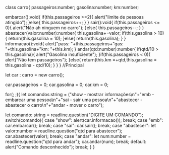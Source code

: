 class carro{
  passageiros:number;
  gasolina:number;
  km:number;

  embarcar():void{
    if(this.passageiros >=2){
      alert("limite de pessoas atingido");
    }else{
      this.passageiros++;
    }
  }
  sair():void{
    if(this.passageiros <= 0){
      alert("Não ah ninguem no carro");
    }else{
      this.passageiros--;
    }
  }
  abastecer(valor:number):number{
    this.gasolina+=valor;
    if(this.gasolina > 10){
      return(this.gasolina = 10);
    }else{
      return(this.gasolina);
    }
  }
  informacao():void{
    alert("pass: "+this.passageiros+"gas: "+this.gasolina+"km: "+this.km);
  }
  andar(qtd:number):number{
    if(qtd/10 > this.gasolina){
      alert("Gasolina insuficiente");
    }if(this.passageiros < 0){
      alert("Não tem passageiros");
    }else{
      return(this.km =+qtd,this.gasolina = this.gasolina - qtd/10);
    }
  }
}
//Principal

let car : carro = new carro();

  car.passageiros = 0;
  car.gasolina = 0;
  car.km = 0;

  for(; ;){
    let comandos:string = ("show - mostrar informações\n"+"emb - embarcar uma pessoa\n"+"sai - sair uma pessoa\n"+"abastecer - abastecer o carro\n"+"andar - mover o carro"); 

  let comando: string = readline.question("DIGITE UM COMANDO");
   switch(comando){
     case "show":
      alert(car.informacao());
     break;
     case "emb":
      car.embarcar();
     break;
     case "sai":
      car.sair();
     break;
     case "abastecer":
      let valor:number = readline.question("qtd para abastecer");
      car.abastecer(valor);
     break;
     case "andar":
     let num:number = readline.question("qtd para andar");
     car.andar(num);
     break;
     default:
      alert("Comando desconhecido");
     break;
   }
  }

